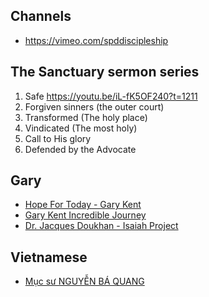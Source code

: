 ## Channels

- https://vimeo.com/spddiscipleship

## The Sanctuary sermon series

1. Safe https://youtu.be/iL-fK5OF240?t=1211
2. Forgiven sinners (the outer court)
3. Transformed (The holy place)
4. Vindicated (The most holy)
5. Call to His glory
6. Defended by the Advocate


## Gary

- [Hope For Today - Gary Kent](https://www.youtube.com/playlist?list=PLvu-24LvYmABW2I9GgdwLQwc3JvxgZP-u)
- [Gary Kent Incredible Journey](https://www.youtube.com/playlist?list=PLyQ3mRNhTiPNIm3AOOOwq69Jaj5mvKmZn)
- [Dr. Jacques Doukhan - Isaiah Project](https://youtube.com/playlist?list=PLn0AoLSVl1eqjyuvGxh_-0lk0kNsM7pX2)


## Vietnamese

- [Mục sư NGUYỄN BÁ QUANG](https://youtube.com/playlist?list=PLEQq0NQgL-mEbcYWBvYnLJvl3Rw4MAFd2)
